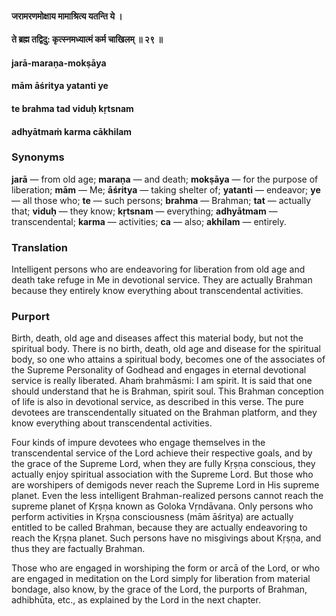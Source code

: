 #### जरामरणमोक्षाय मामाश्रित्य यतन्ति ये ।
#### ते ब्रह्म तद्विदु: कृत्स्नमध्यात्मं कर्म चाखिलम् ॥ २९ ॥

#### jarā-maraṇa-mokṣāya
#### mām āśritya yatanti ye
#### te brahma tad viduḥ kṛtsnam
#### adhyātmaṁ karma cākhilam

### Synonyms

**jarā** — from old age; **maraṇa** — and death; **mokṣāya** — for the purpose of liberation; **mām** — Me; **āśritya** — taking shelter of; **yatanti** — endeavor; **ye** — all those who; **te** — such persons; **brahma** — Brahman; **tat** — actually that; **viduḥ** — they know; **kṛtsnam** — everything; **adhyātmam** — transcendental; **karma** — activities; **ca** — also; **akhilam** — entirely.

### Translation

Intelligent persons who are endeavoring for liberation from old age and death take refuge in Me in devotional service. They are actually Brahman because they entirely know everything about transcendental activities.

### Purport

Birth, death, old age and diseases affect this material body, but not the spiritual body. There is no birth, death, old age and disease for the spiritual body, so one who attains a spiritual body, becomes one of the associates of the Supreme Personality of Godhead and engages in eternal devotional service is really liberated. Ahaṁ brahmāsmi: I am spirit. It is said that one should understand that he is Brahman, spirit soul. This Brahman conception of life is also in devotional service, as described in this verse. The pure devotees are transcendentally situated on the Brahman platform, and they know everything about transcendental activities.

Four kinds of impure devotees who engage themselves in the transcendental service of the Lord achieve their respective goals, and by the grace of the Supreme Lord, when they are fully Kṛṣṇa conscious, they actually enjoy spiritual association with the Supreme Lord. But those who are worshipers of demigods never reach the Supreme Lord in His supreme planet. Even the less intelligent Brahman-realized persons cannot reach the supreme planet of Kṛṣṇa known as Goloka Vṛndāvana. Only persons who perform activities in Kṛṣṇa consciousness (mām āśritya) are actually entitled to be called Brahman, because they are actually endeavoring to reach the Kṛṣṇa planet. Such persons have no misgivings about Kṛṣṇa, and thus they are factually Brahman.

Those who are engaged in worshiping the form or arcā of the Lord, or who are engaged in meditation on the Lord simply for liberation from material bondage, also know, by the grace of the Lord, the purports of Brahman, adhibhūta, etc., as explained by the Lord in the next chapter.